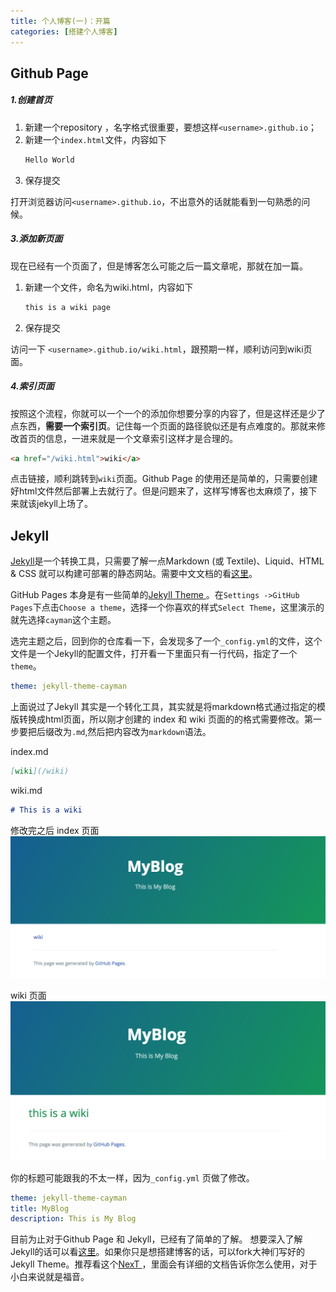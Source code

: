 ```yaml
---
title: 个人博客(一)：开篇
categories: [搭建个人博客]
---
```



## Github Page
##### 1.创建首页
1. 新建一个repository ，名字格式很重要，要想这样`<username>.github.io`；
2. 新建一个`index.html`文件，内容如下
    ```html
    Hello World
    ```
3. 保存提交

打开浏览器访问`<username>.github.io`，不出意外的话就能看到一句熟悉的问候。

##### 3.添加新页面
现在已经有一个页面了，但是博客怎么可能之后一篇文章呢，那就在加一篇。
  1. 新建一个文件，命名为wiki.html，内容如下
      ```html
      this is a wiki page
      ```
  2. 保存提交

访问一下 `<username>.github.io/wiki.html`，跟预期一样，顺利访问到wiki页面。

##### 4.索引页面
按照这个流程，你就可以一个一个的添加你想要分享的内容了，但是这样还是少了点东西，**需要一个索引页**。记住每一个页面的路径貌似还是有点难度的。那就来修改首页的信息，一进来就是一个文章索引这样才是合理的。

```html
<a href="/wiki.html">wiki</a>
```

点击链接，顺利跳转到`wiki`页面。Github Page 的使用还是简单的，只需要创建好html文件然后部署上去就行了。但是问题来了，这样写博客也太麻烦了，接下来就该jekyll上场了。


## Jekyll
[Jekyll](http://jekyllrb.com)是一个转换工具，只需要了解一点Markdown (或 Textile)、Liquid、HTML & CSS 就可以构建可部署的静态网站。需要中文文档的看[这里](http://jekyll.com.cn)。

GitHub Pages 本身是有一些简单的[Jekyll Theme ](https://help.github.com/articles/creating-a-github-pages-site-with-the-jekyll-theme-chooser/)。在`Settings ->GitHub Pages`下点击`Choose a theme`，选择一个你喜欢的样式`Select Theme`，这里演示的就先选择`cayman`这个主题。

选完主题之后，回到你的仓库看一下，会发现多了一个`_config.yml`的文件，这个文件是一个Jekyll的配置文件，打开看一下里面只有一行代码，指定了一个`theme`。

```yml
theme: jekyll-theme-cayman
```

上面说过了Jekyll 其实是一个转化工具，其实就是将markdown格式通过指定的模版转换成html页面，所以刚才创建的 index 和 wiki 页面的的格式需要修改。第一步要把后缀改为`.md`,然后把内容改为`markdown`语法。

index.md  

```markdown
[wiki](/wiki)
```

wiki.md  

```markdown
# This is a wiki
```

修改完之后
index 页面
![index](https://raw.githubusercontent.com/DullDevil/pics/master/person-blog/list-index.png)

wiki 页面
![wiki](https://raw.githubusercontent.com/DullDevil/pics/master/person-blog/wiki-show.png)

你的标题可能跟我的不太一样，因为`_config.yml` 页做了修改。

```yml
theme: jekyll-theme-cayman
title: MyBlog
description: This is My Blog
```

目前为止对于Github Page 和 Jekyll，已经有了简单的了解。
想要深入了解Jekyll的话可以看[这里](http://jekyll.com.cn)。如果你只是想搭建博客的话，可以fork大神们写好的Jekyll Theme。推荐看这个[NexT
](http://theme-next.simpleyyt.com)，里面会有详细的文档告诉你怎么使用，对于小白来说就是福音。
